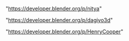 "https://developer.blender.org/p/nitya"

"https://developer.blender.org/p/dagiyo3d"

"https://developer.blender.org/p/HenryCooper"

